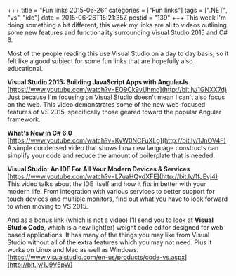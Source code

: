 +++
title = "Fun links 2015-06-26"
categories = ["Fun links"]
tags = [".NET", "vs", "ide"]
date = 2015-06-26T15:21:35Z
postid = "139"
+++
This week I'm doing something a bit different, this week my links are all to videos outlining some new features and functionality surrounding Visual Studio 2015 and C# 6. 

Most of the people reading this use Visual Studio on a day to day basis, so it felt like a good subject for some fun links that are hopefully also educational.<!--more-->

**Visual Studio 2015: Building JavaScript Apps with AngularJs**  
[https://www.youtube.com/watch?v=EO9Ck9vUhmo](http://bit.ly/1GNXX7d)  
Just because I'm focusing on Visual Studio doesn't mean I can't also focus on the web. This video demonstrates some of the new web-focused features of VS 2015, specifically those geared toward the popular Angular framework.

**What's New In C# 6.0**  
[https://www.youtube.com/watch?v=KvW0NCFuXLg](http://bit.ly/1JnOV4F)  
A simple condensed video that shows how new language constructs can simplify your code and reduce the amount of boilerplate that is needed.

**Visual Studio: An IDE For All Your Modern Devices & Services**  
[https://www.youtube.com/watch?v=L7uaHQydXFE](http://bit.ly/1fJEvj4)  
This video talks about the IDE itself and how it fits in better with your modern life. From integration with various services to better support for touch devices and multiple monitors, find out what you have to look forward to when moving to VS 2015.

And as a bonus link (which is not a video) I'll send you to look at **Visual Studio Code**, which is a new light(er) weight code editor designed for web based applications. It has many of the things you may like from Visual Studio without all of the extra features which you may not need. Plus it works on Linux and Mac as well as Windows.
[https://www.visualstudio.com/en-us/products/code-vs.aspx](http://bit.ly/1J9V6pW)